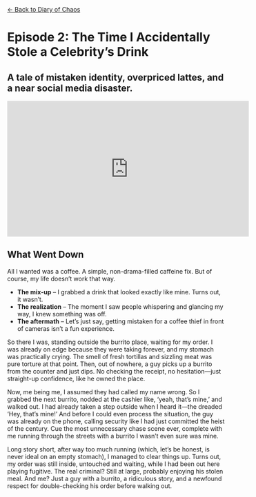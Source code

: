 <!-- ---
title: "The Time I Accidentally Stole a Celebrity’s Drink"
description: "A tale of mistaken identity, overpriced lattes, and a near social media disaster."
--- -->

<div class="container mt-5 mx-8">
  <!-- Back Button -->
  <a href="/diary-of-chaos" class="btn btn-secondary mb-4">← Back to Diary of Chaos</a>

  <!-- Title Section -->
  <div class="text-center mb-5">
    <h1 class="display-4">Episode 2: The Time I Accidentally Stole a Celebrity’s Drink</h1>
    <h2 class="text-muted">A tale of mistaken identity, overpriced lattes, and a near social media disaster.</h2>
  </div>

  <!-- Video Section -->
  <div class="text-center mb-5">
    <div class="ratio ratio-16x9">
       <iframe width="560" height="315" src="https://www.youtube.com/embed/6SPIyIMTipo?si=NYFrChjdklNrNAtf" title="YouTube video player" frameborder="0" allow="accelerometer; autoplay; clipboard-write; encrypted-media; gyroscope; picture-in-picture; web-share" referrerpolicy="strict-origin-when-cross-origin" allowfullscreen></iframe>
    </div>
  </div>

  <!-- Story Content -->
  <div class="ep-content mb-3">
    <h2>What Went Down</h2>
    <p>All I wanted was a coffee. A simple, non-drama-filled caffeine fix. But of course, my life doesn’t work that way.</p>
    <ul class="list-group">
      <li class="list-group-item"><strong>The mix-up</strong> – I grabbed a drink that looked exactly like mine. Turns out, it wasn’t.</li>
      <li class="list-group-item"><strong>The realization</strong> – The moment I saw people whispering and glancing my way, I knew something was off.</li>
      <li class="list-group-item"><strong>The aftermath</strong> – Let’s just say, getting mistaken for a coffee thief in front of cameras isn’t a fun experience.</li>
    </ul>
  </div>

  <!-- Additional Content -->
  <div class="row">
    <div>
      <p>So there I was, standing outside the burrito place, waiting for my order. I was already on edge because they were taking forever, and my stomach was practically crying. The smell of fresh tortillas and sizzling meat was pure torture at that point. Then, out of nowhere, a guy picks up a burrito from the counter and just dips. No checking the receipt, no hesitation—just straight-up confidence, like he owned the place.</p>
    </div>
    <div>
      <p>Now, me being me, I assumed they had called my name wrong. So I grabbed the next burrito, nodded at the cashier like, ‘yeah, that’s mine,’ and walked out. I had already taken a step outside when I heard it—the dreaded ‘Hey, that’s mine!’ And before I could even process the situation, the guy was already on the phone, calling security like I had just committed the heist of the century. Cue the most unnecessary chase scene ever, complete with me running through the streets with a burrito I wasn’t even sure was mine.</p>
    </div>
    <div>
      <p>Long story short, after way too much running (which, let’s be honest, is never ideal on an empty stomach), I managed to clear things up. Turns out, my order was still inside, untouched and waiting, while I had been out here playing fugitive. The real criminal? Still at large, probably enjoying his stolen meal. And me? Just a guy with a burrito, a ridiculous story, and a newfound respect for double-checking his order before walking out.</p>
    </div>
  </div>

</div>
